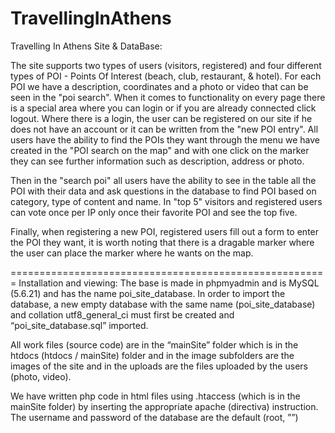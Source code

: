 # TravellingInAthens
Travelling In Athens Site &amp; DataBase:

The site supports two types of users (visitors, registered) and four different types of POI - Points Of Interest (beach, club, restaurant, & hotel). For each POI we have a description, coordinates and a photo or video that can be seen in the "poi search". When it comes to functionality on every page there is a special area where you can login or if you are already connected click logout. Where there is a login, the user can be registered on our site if he does not have an account or it can be written from the "new POI entry". All users have the ability to find the POIs they want through the menu we have created in the "POI search on the map" and with one click on the marker they can see further information such as description, address or photo.

Then in the "search poi" all users have the ability to see in the table all the POI with their data and ask questions in the database to find POI based on category, type of content and name. In "top 5" visitors and registered users can vote once per IP only once their favorite POI and see the top five.

Finally, when registering a new POI, registered users fill out a form to enter the POI they want, it is worth noting that there is a dragable marker where the user can place the marker where he wants on the map.

=======================================================
Installation and viewing:
The base is made in phpmyadmin and is MySQL (5.6.21) and has the name poi_site_database. In order to import the database, a new empty database with the same name (poi_site_database) and collation utf8_general_ci must first be created and “poi_site_database.sql” imported.

All work files (source code) are in the “mainSite” folder which is in the htdocs (htdocs / mainSite) folder and in the image subfolders are the images of the site and in the uploads are the files uploaded by the users (photo, video).

We have written php code in html files using .htaccess (which is in the mainSite folder) by inserting the appropriate apache (directiva) instruction. The username and password of the database are the default (root, ””)
